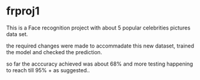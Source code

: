 # frproj1


This is a Face recognition project with about 5 popular celebrities pictures data set.

the required changes were made to accommadate this new dataset, trained the model and checked the prediction.

so far the acccuracy achieved was about 68% and more testing happening to reach till 95% + as suggested..
